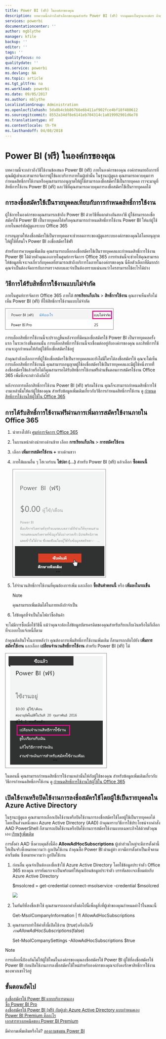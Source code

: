 ```yaml
---
title: Power BI (ฟรี) ในองค์กรของคุณ
description: บทความนี้กล่าวถึงตัวเลือกของคุณสำหรับ Power BI (ฟรี) จากมุมมองในฐานะองค์กร ถ้าคุณคือผู้ดูแลผู้เช่า บทความนี้จะแสดงวิธีการจัดการการลงชื่อสมัครใช้ฟรี
services: powerbi
documentationcenter: ''
author: mgblythe
manager: kfile
backup: ''
editor: ''
tags: ''
qualityfocus: no
qualitydate: ''
ms.service: powerbi
ms.devlang: NA
ms.topic: article
ms.tgt_pltfrm: na
ms.workload: powerbi
ms.date: 09/05/2017
ms.author: mblythe
LocalizationGroup: Administration
ms.openlocfilehash: 5da8b4cbb86766e6b411af902fce4bf18f480612
ms.sourcegitcommit: 8552a34df8e6141eb704314c1a019992901d6e78
ms.translationtype: HT
ms.contentlocale: th-TH
ms.lasthandoff: 04/08/2018
---
```

# <a name="power-bi-free-in-your-organization"></a>Power BI (ฟรี) ในองค์กรของคุณ
บทความนี้จะกล่าวถึงวิธีใช้งานข้อเสนอ Power BI (ฟรี) ภายในองค์กรของคุณ องค์กรหมายถึงการที่คุณมีผู้เช่าและสามารถจัดการผู้ใช้และบริการภายในผู้เช่านั้น ในฐานะผู้ดูแล คุณสามารถควบคุมการกำหนดสิทธิ์การใช้งานหรือคุณสามารถอนุญาตให้ผู้ใช้สามารถลงชื่อสมัครใช้้เป็นรายบุคคล เราจะมาดูที่สิทธิ์การใช้งาน Power BI (ฟรี) และวิธีที่คุณสามารถควบคุมการลงชื่อสมัครใช้้เป็นรายบุคคลได้

## <a name="individual-sign-up-versus-license-assignment"></a>การลงชื่อสมัครใช้้เป็นรายบุคคลเทียบกับการกำหนดสิทธิ์การใช้งาน
ผู้ใช้ภายในองค์กรของคุณสามารถเข้าถึง Power BI ด้วยวิธีที่แตกต่างกันสองวิธี ผู้ใช้สามารถลงชื่อสมัครใช้ Power BI เป็นรายบุคคลได้หรือคุณสามารถกำหนดสิทธิ์การใช้งาน Power BI ให้แก่ผู้ใช้ภายในพอร์ทัลผู้ดูแลระบบ Office 365

การอนุญาตให้ลงชื่อสมัครใช้เป็นรายบุคคลจะช่วยลดภาระของผู้ดูแลระบบองค์กรของคุณได้โดยอนุญาตให้ผู้ใช้ที่สนใจ Power BI ลงชื่อสมัครใช้ฟรี

สำหรับการควบคุมเพิ่มเติม คุณสามารถบล็อกลงชื่อสมัครใช้เป็นรายบุคคลและกำหนดสิทธิ์การใช้งาน Power BI ได้ด้วยตัวคุณเองภายในศูนย์การจัดการ Office 365 การทำเช่นนี้จะช่วยให้คุณสามารถให้ข้อมูลที่เจาะจงเกี่ยวกับบุคคลที่สามารถเข้าถึงบริการใดภายในองค์กรของคุณ นี่คือตัวเลือกที่ดีมากถ้าคุณจำเป็นต้องจัดการกับการตรวจสอบและจำเป็นต้องทราบแน่นอนว่าใครสามารถใช้อะไรได้บ่าง

## <a name="how-to-get-the-unlimited-license-block"></a>วิธีการได้รับสิทธิ์การใช้งานแบบไม่จำกัด
ภายในศูนย์การจัดการ Office 365 ภายใต้ **การเรียกเก็บเงิน** > **สิทธิ์การใช้งาน** คุณอาจเห็นหรือไม่เห็น Power BI (ฟรี) ที่ให้สิทธิ์การใช้งานแบบไม่จำกัด

![](media/service-admin-service-free-in-your-organization/unlimited-licenses.png)

การบล็อกสิทธิ์การใช้งานนี้จะปรากฏขึ้นหลังจากที่มีคนลงชื่อสมัครใช้ Power BI เป็นรายบุคคลครั้งแรก ในระหว่างขั้นตอนนั้น การบล็อกสิทธิ์การใช้งานนี้จะเชื่อมต่ออยู่กับองค์กรของคุณ และสิทธิ์การใช้งานจะถูกกำหนดให้กับผู้ใช้ที่ลงชื่อสมัครใช้อยู่

ถ้าคุณกำลังบล็อกการที่ผู้ใช้่ลงชื่อสมัครใช้เป็นรายบุคคลและยังไม่มีใครได้ลงชื่อสมัครใช้ คุณจะไม่เห็นการบล็อกสิทธิ์การใช้งานนี้ คุณสามารถอนุญาตผู้ใช้ลงชื่อสมัครใช้เป็นรายบุคคลและมีผู้ใช้หนึ่งรายที่่ลงชื่อสมัครใช้แล้วหรือไม่ก็คุณสามารถได้รับสิทธิ์การใช้งานฟรีผ่านขั้นตอนการสมัครใช้งาน Office 365 เพิ่มซึ่งจะกล่าวถึงถัดไป

หลังจากการบล็อกสิทธิ์การใช้งาน Power BI (ฟรี) พร้อมใช้งาน คุณก็จะสามารถกำหนดสิทธิ์การใช้งานเหล่านั้นให้แก่ผู้ใช้ของคุณ สำหรับข้อมูลเพิ่มเติมเกี่ยวกับวิธีการกำหนดสิทธิ์การใช้งาน ดู [กำหนดสิทธิ์การใช้งานให้ผู้ใช้ใน Office 365 ](https://support.office.com/article/Assign-or-unassign-licenses-for-Office-365-for-business-997596b5-4173-4627-b915-36abac6786dc)

## <a name="getting-free-licenses-via-add-subscription-within-office-365"></a>การได้รับสิทธิ์การใช้งานฟรีผ่านการเพิ่มการสมัครใช้งานภายใน Office 365
1. นำทางไปยัง [ศูนย์การจัดการ Office 365](https://portal.office.com/admin/default.aspx)
2. ในบานหน้าต่างนำทางด้านซ้าย เลือก **การเรียกเก็บเงิน** > **การสมัครใช้งาน**
3. เลือก **เพิ่มการสมัครใช้งาน +** ทางด้านขวา
4. ภายใต้แผนอื่น ๆ โฮเวอร์บน **ไข่ปลา (...)**  สำหรับ Power BI (ฟรี) แล้วเลือก **ซื้อตอนนี้**
   
    ![](media/service-admin-service-free-in-your-organization/buy-powerbi-free.png)
5. ใส่จำนวนสิทธิ์การใช้งานที่คุณต้องการเพิ่ม และเลือก **ซื้อสินค้าตอนนี้** หรือ **เพิ่มลงในรถเข็น**
   
   > [!NOTE]
   > คุณสามารถเพิ่มเติมได้ในภายหลังถ้าจำเป็น
   > 
   > 
6. ใส่ข้อมูลที่จำเป็นในโฟลว์ซื้อสินค้า

จะไม่มีการซื้อเมื่อใช้วิธีนี้ แม้ว่าคุณจะต้องใส่ข้อมูลบัตรเครดิตของคุณสำหรับเรียกเก็บเงินหรือไม่ก็เลือกที่จะออกใบแจ้งหนี้ก็ตาม

ถ้าคุณตัดสินใจในภายหลังว่า คุณต้องการเพิ่มสิทธิ์การใช้งานเพิ่มเติม ก็สามารถกลับไปยัง **เพิ่มการสมัครใช้งาน** และเลือก **เปลี่ยนจำนวนสิทธิ์การใช้งาน** สำหรับ Power BI (ฟรี) ได้

![](media/service-admin-service-free-in-your-organization/change-license-quantity.png)

ในตอนนี้ คุณสามารถกำหนดสิทธิ์การใช้งานเหล่านั้นให้กับผู้ใช้ของคุณ สำหรับข้อมูลเพิ่มเติมเกี่ยวกับวิธีการกำหนดสิทธิ์การใช้งาน ดู [กำหนดสิทธิ์การใช้งานให้ผู้ใช้ใน Office 365 ](https://support.office.com/article/Assign-or-unassign-licenses-for-Office-365-for-business-997596b5-4173-4627-b915-36abac6786dc)

## <a name="enable-or-disable-individual-user-sign-up-in-azure-active-directory"></a>เปิดใช้งานหรือปิดใช้งานการลงชื่อสมัครใช้โดยผู้ใช้เป็นรายบุคคลใน Azure Active Directory
ในฐานะผู้ดูแล คุณสามารถเลือกเปิดใช้งานหรือปิดใช้งานการลงชื่อสมัครใช้โดยผู้ใช้เป็นรายบุคคลได้โดยเป็นส่วนหนึ่งของ Azure Active Directory (AAD) ถ้าคุณทราบวิธีการใช้ประโยชน์จากคำสั่ง AAD PowerShell ก็สามารถเปิดใช้งานหรือปิดใช้งานการสมัครใช้งานแบบเฉพาะกิจได้ด้วยตัวคุณเอง [เรียนรู้เพิ่มเติม](https://technet.microsoft.com/library/jj151815.aspx)

การตั้งค่า AAD ซึ่งควบคุมสิ่งนี้คือ **AllowAdHocSubscriptions** ผู้เช่าส่วนใหญ่จะมีการตั้งค่านี้ให้เป็นจริงซึ่งหมายความว่า ถูกเปิดใช้งาน ถ้าคุณซื้อ Power BI ผ่านคู่ค้า อาจมีการตั้งค่าเป็นเท็จตามค่าเริ่มต้น ซึ่งหมายความว่า ถูกปิดใช้งาน

1. ก่อนอื่น คุณจำเป็นต้องลงชื่อเข้าใช้ Azure Active Directory โดยใช้ข้อมูลประจำตัว Office 365 ของคุณ บรรทัดแรกจะเป็นพร้อมท์ให้คุณป้อนข้อมูลประจำตัว บรรทัดสองจะเชื่อมต่อกับ Azure Active Directory
   
     $msolcred = get-credential   connect-msolservice -credential $msolcred
   
   ![](media/service-admin-service-free-in-your-organization/aad-signin.png)
2. ในทันทีที่ลงชื่อเข้าใช้ คุณสามารถออกคำสั่งต่อไปนี้เพื่อดูสิ่งที่ผู้เช่าของคุณกำหนดค่าไว้ในขณะนี้
   
     Get-MsolCompanyInformation | fl AllowAdHocSubscriptions
3. คุณสามารถทำให้คำสั่งนี้เปิดใช้งาน ($true) หรือปิดใช้งาน AllowAdHocSubscriptions ($false)
   
     Set-MsolCompanySettings -AllowAdHocSubscriptions $true

> [!NOTE]
> การบล็อกนี้ป้องกันไม่ให้ผู้ใช้ใหม่ในองค์กรของคุณลงชื่อสมัครใช้ Power BI ผู้ใช้ที่ลงชื่อสมัครใช้ Power BI ก่อนปิดใช้งานการลงชื่อสมัครใช้ใหม่สำหรับองค์กรของคุณจะยังคงรักษาสิทธิ์การใช้งานของพวกเขาไว้อยู่
> 
> 

## <a name="next-steps"></a>ขั้นตอนถัดไป
[ลงชื่อสมัครใช้ Power BI แบบบริการตนเอง](service-self-service-signup-for-power-bi.md)  
[ซื้อ Power BI Pro](service-admin-purchasing-power-bi-pro.md)  
[ลงชื่อสมัครใช้ Power BI (ฟรี) กับผู้เช่า Azure Active Directory แบบกำหนดเอง](developer/create-an-azure-active-directory-tenant.md)  
[Power BI Premium คืออะไร](service-premium.md)  
[เอกสารทางเทคนิคของ Power BI Premium](https://aka.ms/pbipremiumwhitepaper)  

มีคำถามเพิ่มเติมหรือไม่? [ลองถามชุมชน Power BI](http://community.powerbi.com/)


